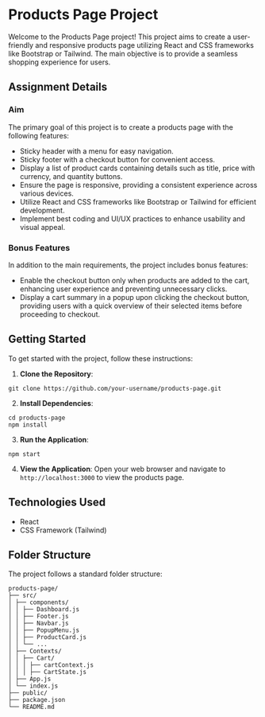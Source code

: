 # Products Page Project

Welcome to the Products Page project! This project aims to create a user-friendly and responsive products page utilizing React and CSS frameworks like Bootstrap or Tailwind. The main objective is to provide a seamless shopping experience for users.

## Assignment Details

### Aim
The primary goal of this project is to create a products page with the following features:

- Sticky header with a menu for easy navigation.
- Sticky footer with a checkout button for convenient access.
- Display a list of product cards containing details such as title, price with currency, and quantity buttons.
- Ensure the page is responsive, providing a consistent experience across various devices.
- Utilize React and CSS frameworks like Bootstrap or Tailwind for efficient development.
- Implement best coding and UI/UX practices to enhance usability and visual appeal.

### Bonus Features
In addition to the main requirements, the project includes bonus features:

- Enable the checkout button only when products are added to the cart, enhancing user experience and preventing unnecessary clicks.
- Display a cart summary in a popup upon clicking the checkout button, providing users with a quick overview of their selected items before proceeding to checkout.

## Getting Started

To get started with the project, follow these instructions:

1. **Clone the Repository**:
```text
git clone https://github.com/your-username/products-page.git
```
2. **Install Dependencies**:
```text
cd products-page
npm install
```

3. **Run the Application**:
```text
npm start
```

4. **View the Application**:
Open your web browser and navigate to `http://localhost:3000` to view the products page.

## Technologies Used

- React
- CSS Framework (Tailwind)

## Folder Structure

The project follows a standard folder structure:

```text
products-page/
├── src/
│ ├── components/
│ │ ├── Dashboard.js
│ │ ├── Footer.js
│ │ ├── Navbar.js
│ │ ├── PopupMenu.js
│ │ ├── ProductCard.js
│ │ └── ...
│ ├── Contexts/
│ │ ├── Cart/
│ │ │ ├── cartContext.js
│ │ │ ├── CartState.js
│ ├── App.js
│ └── index.js
├── public/
├── package.json
└── README.md
```
